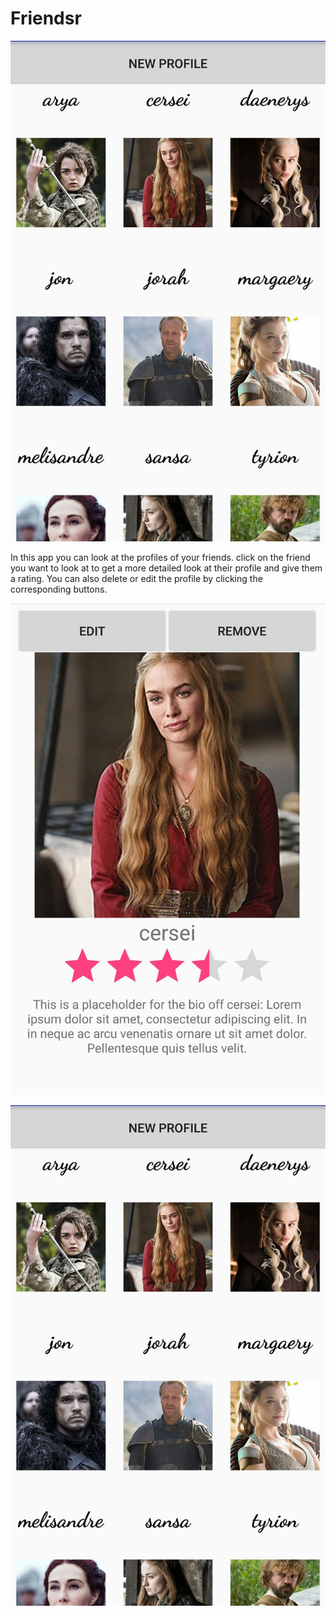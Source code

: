 # Friendsr

![picture the profile menu](/doc/profile_menu.jpg)

In this app you can look at the profiles of your friends. click on the friend you want to look at to get a more detailed 
look at their profile and give them a rating. You can also delete or edit the profile by clicking the corresponding buttons.

![picture the profile](/doc/profile.jpg)

![picture the profile creator](/doc/new_profile.jpg)

